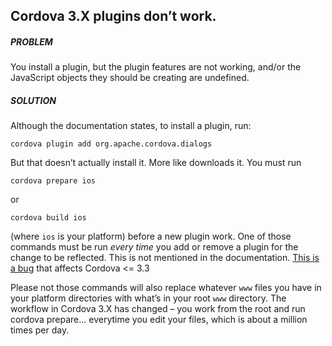 ## Cordova 3.X plugins don’t work.

##### PROBLEM

You install a plugin, but the plugin features are not working, and/or the JavaScript objects they should be creating are undefined.

##### SOLUTION

Although the documentation states, to install a plugin, run:

    cordova plugin add org.apache.cordova.dialogs
    
But that doesn’t actually install it. More like downloads it. You must run

    cordova prepare ios
   
or

    cordova build ios
    
(where `ios` is your platform) before a new plugin work. One of those commands must be run _every time_ you add or remove a plugin for the change to be reflected. This is not mentioned in the documentation. [This is a bug](https://issues.apache.org/jira/browse/CB-5647) that affects Cordova <= 3.3

Please not those commands will also replace whatever `www` files you have in your platform directories with what’s in your root `www` directory. The workflow in Cordova 3.X has changed – you work from the root and run cordova prepare... everytime you edit your files, which is about a million times per day.
